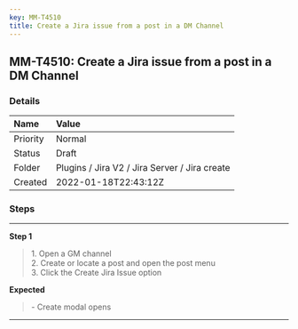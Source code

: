 ```yaml
---
key: MM-T4510
title: Create a Jira issue from a post in a DM Channel
---
```


## MM-T4510: Create a Jira issue from a post in a DM Channel

### Details

| Name     | Value                                         |
| :------- | :-------------------------------------------- |
| Priority | Normal                                        |
| Status   | Draft                                         |
| Folder   | Plugins / Jira V2 / Jira Server / Jira create |
| Created  | 2022-01-18T22:43:12Z                          |

### Steps

<hr/>

**Step 1**

> <article>1. Open a GM channel<br />2. Create or locate a post and open the post menu<br />3. Click the Create Jira Issue option</article>

**Expected**

> <article>- Create modal opens</article>

<hr/>
